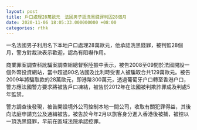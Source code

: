 ```yaml
---
layout: post
title: 戶口處理28萬歐元　法國男子認洗黑錢罪判囚28個月
date: 2020-11-06 18:05:33.000000000 +08:00
categories: rthk
---
```


一名法國男子利用名下本地户口處理28萬歐元，他承認洗黑錢罪，被判監28個月，警方對裁決表示歡迎，認為有阻嚇作用。

商業罪案調查科訛騙案調查組總督察陸振中表示，被告2008至09間於法國開設一個外幣投資網站，當中超過90名法國及比利時受害人被騙取合共129萬歐元。被告2009年將騙取款的28萬歐元，即港幣300萬元，透過葡萄牙户口轉至香港户口，警方應法國警方要求將被告戶口凍結，被告於2012年在法國被判欺詐罪成及判處5年監禁。

警方調查後發現，被告開設境外公司控制本地一間公司，收取有關犯罪得益，其後向法庭申請充公及通緝被告。被告於今年2月以旅客身分進入香港後被捕，被控以一頂洗黑錢罪，早前在區域法院承認控罪。
